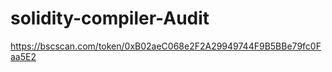 # solidity-compiler-Audit
https://bscscan.com/token/0xB02aeC068e2F2A29949744F9B5BBe79fc0Faa5E2         
